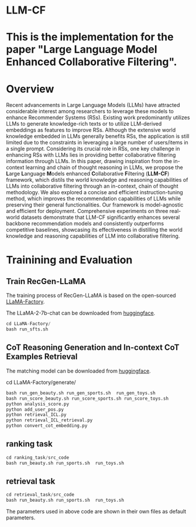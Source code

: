 
# LLM-CF
# This is the implementation for the paper "Large Language Model Enhanced Collaborative Filtering".

# Overview
Recent advancements in Large Language Models (LLMs) have attracted considerable interest among researchers to leverage these models to enhance Recommender Systems (RSs).  Existing work predominantly utilizes LLMs to generate knowledge-rich texts or to utilize LLM-derived embeddings as features to improve RSs. Although the extensive world knowledge embedded in LLMs generally benefits RSs, the application is still limited due to the constraints in leveraging a large number of users/items in a single prompt. Considering its crucial role in RSs, one key challenge in enhancing RSs with LLMs lies in providing better collaborative filtering information through LLMs. In this paper, drawing inspiration from the in-context learning and chain of thought reasoning in LLMs, we propose the **L**arge **L**anguage **M**odels enhanced **C**ollaborative **F**iltering (**LLM-CF**) framework, which distils the world knowledge and reasoning capabilities of LLMs into collaborative filtering through an in-context, chain of thought methodology. We also explored a concise and efficient instruction-tuning method, which improves the recommendation capabilities of LLMs while preserving their general functionalities. Our framework is model-agnostic and efficient for deployment. Comprehensive experiments on three real-world datasets demonstrate that LLM-CF significantly enhances several backbone recommendation models and consistently outperforms competitive baselines, showcasing its effectiveness in distilling the world knowledge and reasoning capabilities of LLM into collaborative filtering.

# Trainining and Evaluation

## Train RecGen-LLaMA
The training process of RecGen-LLaMA is based on the open-sourced [LLaMA-Factory](https://github.com/hiyouga/LLaMA-Factory/tree/main).

The LLaMA-2-7b-chat can be downloaded from [huggingface](https://huggingface.co/meta-llama/Llama-2-7b-chat-hf).


```python
cd LLaMA-Factory/
bash run_sfts.sh
```

## CoT Reasoning Generation and In-context CoT Examples Retrieval

The matching model can be downloaded from [huggingface](https://huggingface.co/BAAI/bge-large-en-v1.5).

cd LLaMA-Factory/generate/

```python
bash run_gen_beauty.sh run_gen_sports.sh  run_gen_toys.sh 
bash run_score_beauty.sh run_score_sports.sh run_score_toys.sh
python analysis_score.py
python add_user_pos.py
python retrieval_ICL.py
python retrieval_ICL_retrieval.py
python convert_cot_embedding.py
```


## ranking task

```python
cd ranking_task/src_code
bash run_beauty.sh run_sports.sh  run_toys.sh 
```

## retrieval task

```python
cd retrieval_task/src_code
bash run_beauty.sh run_sports.sh  run_toys.sh 
```

The parameters used in above code are shown in their own files as default parameters.
